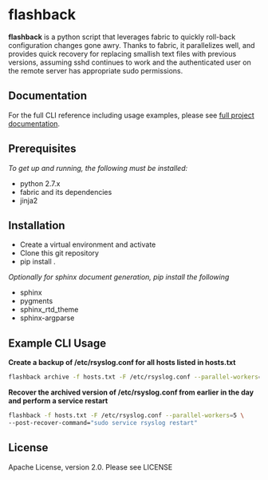 flashback
=========
**flashback** is a python script that leverages fabric to quickly roll-back configuration changes
gone awry.  Thanks to fabric, it parallelizes well, and provides quick recovery for replacing smallish text files
with previous versions, assuming sshd continues to work and the authenticated user on the
remote server has appropriate sudo permissions.

Documentation
--------------
For the full CLI reference including usage examples, please see [full project documentation](http://zulily.github.io/flashback/).

Prerequisites
--------------

*To get up and running, the following must be installed:*

+ python 2.7.x
+ fabric and its dependencies
+ jinja2

Installation
------------
+ Create a virtual environment and activate
+ Clone this git repository
+ pip install .

*Optionally for sphinx document generation, pip install the following*

+ sphinx
+ pygments
+ sphinx_rtd_theme
+ sphinx-argparse


Example CLI Usage
-----------------
**Create a backup of /etc/rsyslog.conf for all hosts listed in hosts.txt**

```bash
flashback archive -f hosts.txt -F /etc/rsyslog.conf --parallel-workers=5
```

**Recover the archived version of /etc/rsyslog.conf from earlier in the day and perform a service restart**

```bash
flashback -f hosts.txt -F /etc/rsyslog.conf --parallel-workers=5 \
--post-recover-command="sudo service rsyslog restart"
```

License
-------
Apache License, version 2.0.  Please see LICENSE
